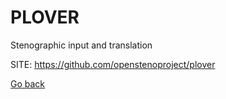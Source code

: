 # PLOVER
 
 Stenographic input and translation
 
 SITE: https://github.com/openstenoproject/plover

 [Go back](https://portable-linux-apps.github.io/apps.html)
